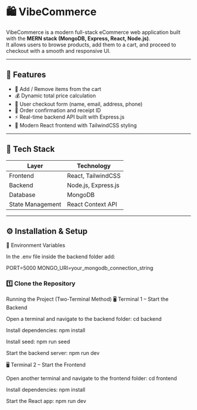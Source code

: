 # 🛍️ VibeCommerce

VibeCommerce is a modern full-stack eCommerce web application built with the **MERN stack (MongoDB, Express, React, Node.js)**.  
It allows users to browse products, add them to a cart, and proceed to checkout with a smooth and responsive UI.

---

## 🚀 Features

- 🧾 Add / Remove items from the cart  
- 💰 Dynamic total price calculation  
- 🧍 User checkout form (name, email, address, phone)  
- 🧾 Order confirmation and receipt ID  
- ⚡ Real-time backend API built with Express.js  
- 🎨 Modern React frontend with TailwindCSS styling

---

## 🧩 Tech Stack

| Layer | Technology |
|-------|-------------|
| Frontend | React, TailwindCSS |
| Backend | Node.js, Express.js |
| Database | MongoDB |
| State Management | React Context API |

---

## ⚙️ Installation & Setup
🧾 Environment Variables

In the .env file inside the backend folder add:

PORT=5000
MONGO_URI=your_mongodb_connection_string


### 1️⃣ Clone the Repository
Running the Project (Two-Terminal Method)
🖥️ Terminal 1 – Start the Backend

Open a terminal and navigate to the backend folder: 
cd backend

Install dependencies: 
npm install

Install seed: 
npm run seed

Start the backend server: 
npm run dev


🖥️ Terminal 2 – Start the Frontend

Open another terminal and navigate to the frontend folder: 
cd frontend

Install dependencies: 
npm install

Start the React app: 
npm run dev





